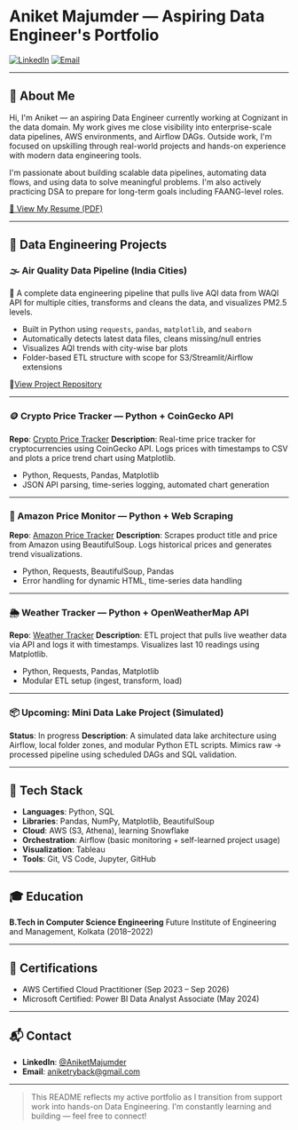 # Aniket Majumder — Aspiring Data Engineer's Portfolio

[![LinkedIn](https://img.shields.io/badge/linkedin-%230077B5.svg?style=for-the-badge\&logo=linkedin\&logoColor=white)](http://www.linkedin.com/in/aniketmajumder)
[![Email](https://img.shields.io/badge/Gmail-aniketryback%40gmail.com-d44638?style=for-the-badge\&logo=gmail\&logoColor=white)](mailto:aniketryback@gmail.com)

---

## 👋 About Me

Hi, I'm Aniket — an aspiring Data Engineer currently working at Cognizant in the data domain. My work gives me close visibility into enterprise-scale data pipelines, AWS environments, and Airflow DAGs. Outside work, I'm focused on upskilling through real-world projects and hands-on experience with modern data engineering tools.

I'm passionate about building scalable data pipelines, automating data flows, and using data to solve meaningful problems. I'm also actively practicing DSA to prepare for long-term goals including FAANG-level roles.

[📄 View My Resume (PDF)](https://github.com/aniketryback/aniketryback/blob/main/Aniket_Majumder_Resume_June_2025.pdf)

---

## 🚀 Data Engineering Projects

### 🌫️ Air Quality Data Pipeline (India Cities)
🔹 A complete data engineering pipeline that pulls live AQI data from WAQI API for multiple cities, transforms and cleans the data, and visualizes PM2.5 levels.

- Built in Python using `requests`, `pandas`, `matplotlib`, and `seaborn`
- Automatically detects latest data files, cleans missing/null entries
- Visualizes AQI trends with city-wise bar plots
- Folder-based ETL structure with scope for S3/Streamlit/Airflow extensions

📍[View Project Repository](https://github.com/aniketryback/air-quality-data-pipeline)

---

### 🪙 Crypto Price Tracker — Python + CoinGecko API

**Repo**: [Crypto Price Tracker](https://github.com/aniketryback/crypto-price-tracker)
**Description**: Real-time price tracker for cryptocurrencies using CoinGecko API. Logs prices with timestamps to CSV and plots a price trend chart using Matplotlib.

* Python, Requests, Pandas, Matplotlib
* JSON API parsing, time-series logging, automated chart generation

---

### 🛒 Amazon Price Monitor — Python + Web Scraping

**Repo**: [Amazon Price Tracker](https://github.com/aniketryback/amazon-price-tracker)
**Description**: Scrapes product title and price from Amazon using BeautifulSoup. Logs historical prices and generates trend visualizations.

* Python, Requests, BeautifulSoup, Pandas
* Error handling for dynamic HTML, time-series data handling

---

### 🌦️ Weather Tracker — Python + OpenWeatherMap API

**Repo**: [Weather Tracker](https://github.com/aniketryback/weather-tracker)
**Description**: ETL project that pulls live weather data via API and logs it with timestamps. Visualizes last 10 readings using Matplotlib.

* Python, Requests, Pandas, Matplotlib
* Modular ETL setup (ingest, transform, load)

---

### 📦 Upcoming: Mini Data Lake Project (Simulated)

**Status**: In progress
**Description**: A simulated data lake architecture using Airflow, local folder zones, and modular Python ETL scripts. Mimics raw → processed pipeline using scheduled DAGs and SQL validation.

---

## 🧠 Tech Stack

* **Languages**: Python, SQL
* **Libraries**: Pandas, NumPy, Matplotlib, BeautifulSoup
* **Cloud**: AWS (S3, Athena), learning Snowflake
* **Orchestration**: Airflow (basic monitoring + self-learned project usage)
* **Visualization**: Tableau
* **Tools**: Git, VS Code, Jupyter, GitHub

---

## 🎓 Education

**B.Tech in Computer Science Engineering**
Future Institute of Engineering and Management, Kolkata (2018–2022)

---

## 📜 Certifications

* AWS Certified Cloud Practitioner (Sep 2023 – Sep 2026)
* Microsoft Certified: Power BI Data Analyst Associate (May 2024)

---

## 📬 Contact

* **LinkedIn**: [@AniketMajumder](http://www.linkedin.com/in/aniketmajumder)
* **Email**: [aniketryback@gmail.com](mailto:aniketryback@gmail.com)

---

> This README reflects my active portfolio as I transition from support work into hands-on Data Engineering. I'm constantly learning and building — feel free to connect!
